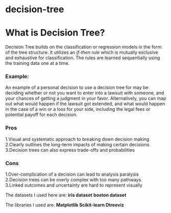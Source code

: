 # decision-tree

<h1>What is Decision Tree? </h1>
Decision Tree builds on the classification or regression models in the form of the tree structure. It utilizes an <i>if-then rule</i> which is mutually exclusive and exhaustive for classification. The rules are learned sequentially using the training data one at a time.

<h3>Example:</h3>
An example of a personal decision to use a decision tree for may be deciding whether or not you want to enter into a lawsuit with someone, and your chances of getting a judgment in your favor. Alternatively, you can map out what would happen if the lawsuit got extended, and what would happen in the case of a win or a loss for your side, including the legal fees or potential payoff for each decision.


<h3><b>Pros</b></h3>
1.Visual and systematic approach to breaking down decision making<br>
2.Clearly outlines the long-term impacts of making certain decisions<br>
3.Decision trees can also express trade-offs and probabilities<br>

<h3><b>Cons</b></h3>
1.Over-complication of a decision can lead to analysis paralysis<br>
2.Decision trees can be overly complex with too many pathways<br>
3.Linked outcomes and uncertainty are hard to represent visually<br>


The datasets I used here are: <b> iris dataset</b>
                             <b> boston dataset</b>
                             
The libraries I used are: <b> Matplotlib </b>
                          <b> Scikit-learn </b>
                          <b> Dtreeviz </b>

